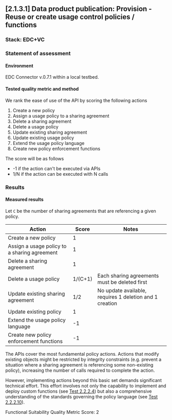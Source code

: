 ## [2.1.3.1] Data product publication: Provision - Reuse or create usage control policies / functions
### Stack: EDC+VC

### Statement of assessment
#### Environment

EDC Connector v.0.7.1 within a local testbed.

#### Tested quality metric and method

We rank the ease of use of the API by scoring the following actions
1. Create a new policy
2. Assign a usage policy to a sharing agreement
3. Delete a sharing agreement
4. Delete a usage policy
5. Update existing sharing agreement
6. Update existing usage policy
7. Extend the usage policy language
7. Create new policy enforcement functions

The score will be as follows
- -1 if the action can't be executed via APIs
- 1/N if the action can be executed with N calls

### Results

#### Measured results

Let `C` be the number of sharing agreements that are referencing a given policy.

| Action                                       | Score   | Notes                                                   |
|----------------------------------------------|---------|---------------------------------------------------------|
| Create a new policy                          | 1       |                                                         |
| Assign a usage policy to a sharing agreement | 1       |                                                         |
| Delete a sharing agreement                   | 1       |                                                         |
| Delete a usage policy                        | 1/(C+1) | Each sharing agreements must be deleted first           |
| Update existing sharing agreement            | 1/2     | No update available, requires 1 deletion and 1 creation |
| Update existing policy                       | 1       |                                                         |
| Extend the usage policy language             | -1      |                                                         |
| Create new policy enforcement functions      | -1      |                                                         |

The APIs cover the most fundamental policy actions.
Actions that modify existing objects might be restricted by integrity constraints (e.g. prevent a situation where a sharing agreement is referencing some non-existing policy), increasing the number of calls required to complete the action.

However, implementing actions beyond this basic set demands significant technical effort.
This effort involves not only the capability to implement and deploy custom functions (see [Test 2.2.2.4](https://github.com/imec-int/deployEMDS/issues/194)) but also a comprehensive understanding of the standards governing the policy language (see [Test 2.2.2.10](https://github.com/imec-int/deployEMDS/issues/206)).

Functional Suitability Quality Metric Score: 2
